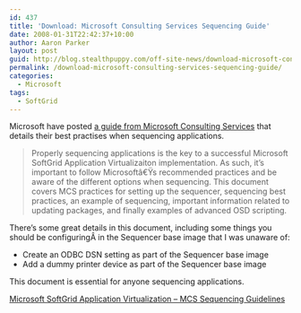 ```yaml
---
id: 437
title: 'Download: Microsoft Consulting Services Sequencing Guide'
date: 2008-01-31T22:42:37+10:00
author: Aaron Parker
layout: post
guid: http://blog.stealthpuppy.com/off-site-news/download-microsoft-consulting-services-sequencing-guide
permalink: /download-microsoft-consulting-services-sequencing-guide/
categories:
  - Microsoft
tags:
  - SoftGrid
---
```

Microsoft have posted [a guide from Microsoft Consulting Services](http://www.microsoft.com/downloads/details.aspx?FamilyID=1c6a73b8-5da8-4a1a-838b-a41ca492c488&DisplayLang=en) that details their best practises when sequencing applications.

> Properly sequencing applications is the key to a successful Microsoft SoftGrid Application Virtualizaiton implementation. As such, it&#8217;s important to follow Microsoftâ€Ÿs recommended practices and be aware of the different options when sequencing. This document covers MCS practices for setting up the sequencer, sequencing best practices, an example of sequencing, important information related to updating packages, and finally examples of advanced OSD scripting.

There&#8217;s some great details in this document, including some things you should be configuringÂ in the Sequencer base image that I was unaware of:

  * Create an ODBC DSN setting as part of the Sequencer base image
  * Add a dummy printer device as part of the Sequencer base image

This document is essential for anyone sequencing applications.

<p class="pdf">
  <a href="http://www.microsoft.com/downloads/details.aspx?FamilyID=1c6a73b8-5da8-4a1a-838b-a41ca492c488&DisplayLang=en">Microsoft SoftGrid Application Virtualization &#8211; MCS Sequencing Guidelines</a>
</p>